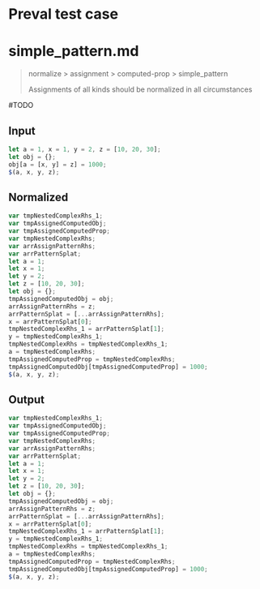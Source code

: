 # Preval test case

# simple_pattern.md

> normalize > assignment > computed-prop > simple_pattern
>
> Assignments of all kinds should be normalized in all circumstances

#TODO

## Input

`````js filename=intro
let a = 1, x = 1, y = 2, z = [10, 20, 30];
let obj = {};
obj[a = [x, y] = z] = 1000;
$(a, x, y, z);
`````

## Normalized

`````js filename=intro
var tmpNestedComplexRhs_1;
var tmpAssignedComputedObj;
var tmpAssignedComputedProp;
var tmpNestedComplexRhs;
var arrAssignPatternRhs;
var arrPatternSplat;
let a = 1;
let x = 1;
let y = 2;
let z = [10, 20, 30];
let obj = {};
tmpAssignedComputedObj = obj;
arrAssignPatternRhs = z;
arrPatternSplat = [...arrAssignPatternRhs];
x = arrPatternSplat[0];
tmpNestedComplexRhs_1 = arrPatternSplat[1];
y = tmpNestedComplexRhs_1;
tmpNestedComplexRhs = tmpNestedComplexRhs_1;
a = tmpNestedComplexRhs;
tmpAssignedComputedProp = tmpNestedComplexRhs;
tmpAssignedComputedObj[tmpAssignedComputedProp] = 1000;
$(a, x, y, z);
`````

## Output

`````js filename=intro
var tmpNestedComplexRhs_1;
var tmpAssignedComputedObj;
var tmpAssignedComputedProp;
var tmpNestedComplexRhs;
var arrAssignPatternRhs;
var arrPatternSplat;
let a = 1;
let x = 1;
let y = 2;
let z = [10, 20, 30];
let obj = {};
tmpAssignedComputedObj = obj;
arrAssignPatternRhs = z;
arrPatternSplat = [...arrAssignPatternRhs];
x = arrPatternSplat[0];
tmpNestedComplexRhs_1 = arrPatternSplat[1];
y = tmpNestedComplexRhs_1;
tmpNestedComplexRhs = tmpNestedComplexRhs_1;
a = tmpNestedComplexRhs;
tmpAssignedComputedProp = tmpNestedComplexRhs;
tmpAssignedComputedObj[tmpAssignedComputedProp] = 1000;
$(a, x, y, z);
`````
